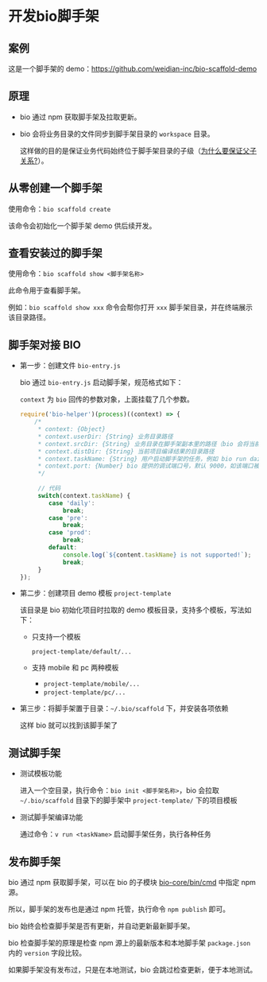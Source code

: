 # 开发bio脚手架

## 案例

这是一个脚手架的 demo：https://github.com/weidian-inc/bio-scaffold-demo

## 原理

+   bio 通过 npm 获取脚手架及拉取更新。
+   bio 会将业务目录的文件同步到脚手架目录的 `workspace` 目录。

    这样做的目的是保证业务代码始终位于脚手架目录的子级（[为什么要保证父子关系?](https://github.com/hoperyy/deep-webpack/issues/8)）。

## 从零创建一个脚手架

使用命令：`bio scaffold create`

该命令会初始化一个脚手架 demo 供后续开发。

## 查看安装过的脚手架

使用命令：`bio scaffold show <脚手架名称>`

此命令用于查看脚手架。
    
例如：`bio scaffold show xxx` 命令会帮你打开 `xxx` 脚手架目录，并在终端展示该目录路径。

## 脚手架对接 BIO

+   第一步：创建文件 `bio-entry.js`

    bio 通过 `bio-entry.js` 启动脚手架，规范格式如下：

    `context` 为 `bio` 回传的参数对象，上面挂载了几个参数。
        
    ```javascript
    require('bio-helper')(process)((context) => {
        /* 
         * context: {Object}
         * context.userDir: {String} 业务目录路径
         * context.srcDir: {String} 业务目录在脚手架副本里的路径（bio 会将当前目录文件同步到脚手架目录内，用于编译）
         * context.distDir: {String} 当前项目编译结果的目录路径
         * context.taskName: {String} 用户启动脚手架的任务，例如 bio run daily 命令运行后，context.taskName 即为 daily
         * context.port: {Number} bio 提供的调试端口号，默认 9000，如该端口被占用，会自增 1 直到找到空闲的端口号
         */
        
         // 代码
         switch(context.taskName) {
            case 'daily':
                break;
            case 'pre':
                break;
            case 'prod':
                break;
            default:
                console.log(`${content.taskName} is not supported!`);
                break;
         }
    });
    ```

+   第二步：创建项目 demo 模板 `project-template`

    该目录是 bio 初始化项目时拉取的 demo 模板目录，支持多个模板，写法如下：

    +   只支持一个模板

        `project-template/default/...`

    +   支持 mobile 和 pc 两种模板

        +   `project-template/mobile/...`
        +   `project-template/pc/...`

+   第三步：将脚手架置于目录：`~/.bio/scaffold` 下，并安装各项依赖

    这样 bio 就可以找到该脚手架了

## 测试脚手架

+   测试模板功能

    进入一个空目录，执行命令：`bio init <脚手架名称>`，bio 会拉取 `~/.bio/scaffold` 目录下的脚手架中 `project-template/` 下的项目模板

+   测试脚手架编译功能

    通过命令：`v run <taskName>` 启动脚手架任务，执行各种任务

## 发布脚手架

bio 通过 npm 获取脚手架，可以在 bio 的子模块 [bio-core/bin/cmd](https://github.com/weidian-inc/bio-core/blob/master/bin/cmd.js#L29) 中指定 npm 源。

所以，脚手架的发布也是通过 npm 托管，执行命令 `npm publish` 即可。

bio 始终会检查脚手架是否有更新，并自动更新最新脚手架。

bio 检查脚手架的原理是检查 npm 源上的最新版本和本地脚手架 `package.json` 内的 `version` 字段比较。

如果脚手架没有发布过，只是在本地测试，bio 会跳过检查更新，便于本地测试。